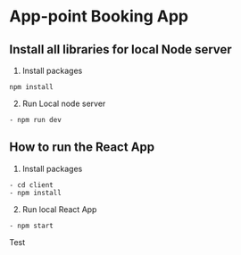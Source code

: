 # App-point Booking App

## Install all libraries for local Node server </br>
1. Install packages
``````
npm install
``````
2.  Run Local node server
``````
- npm run dev
``````

## How to run the React App
1. Install packages
``````
- cd client
- npm install
``````

2. Run local React App
``````
- npm start
``````

Test